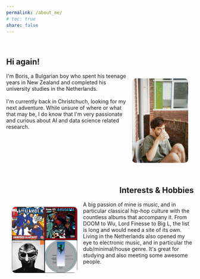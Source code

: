 ```yaml
---
permalink: /about_me/
# toc: true
share: false
---
```


<style>

img.about {
  float: right;
    width: 30%;
  height: auto;
  border-radius: 25px;
  padding: 15px
}

img.about1 {
  float: left;
    width: 35%;
  height: auto;
  border-radius: 25px;
  padding: 15px
}

.clearfix::after {
  content: "";
  clear: both;
  display: table;
}


</style>   

<br>

<h2>
Hi again!
</h2>

<div class="clearfix">
  <img class="about" src="/assets/images/author/me3.jpg">
  I'm Boris, a Bulgarian boy who spent his teenage years in New Zealand and completed his university studies in the Netherlands. 
  <br>
  <br>
  I'm currently back in Christchuch, looking for my next adventure. While unsure of where or what that may be, I do know that I'm very passionate and curious about AI and data science related research.
</div>

<br>

<h2 align = "right">
Interests & Hobbies
</h2>

<div class="clearfix">
  <img class="about1" src="/assets/images/about_me/albums.png">
  A big passion of mine is music, and in particular classical hip-hop culture with the countless albums that accompany it. From DOOM to Wu, Lord Finesse to Big L, the list is long and would need a site of its own.
    <br>
    Living in the Netherlands also opened my eye to electronic music, and in particular the dub/minimal/house genre. It's great for studying and also meeting some awesome people. 

</div>





